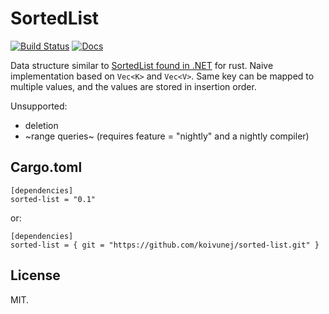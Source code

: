 # SortedList

[![Build Status](https://travis-ci.org/koivunej/sorted-list.svg?branch=master)](https://travis-ci.org/koivunej/sorted-list)
[![Docs](https://docs.rs/crate/sorted-list)](https://docs.rs/sorted-list/badge.svg)

Data structure similar to [SortedList found in .NET](https://msdn.microsoft.com/en-us/library/ms132319(v=vs.110).aspx) for rust.
Naive implementation based on `Vec<K>` and `Vec<V>`.
Same key can be mapped to multiple values, and the values are stored in insertion order.

Unsupported:

 * deletion
 * ~range queries~ (requires feature = "nightly" and a nightly compiler)

## Cargo.toml

```
[dependencies]
sorted-list = "0.1"
```

or:

```
[dependencies]
sorted-list = { git = "https://github.com/koivunej/sorted-list.git" }
```

## License

MIT.
